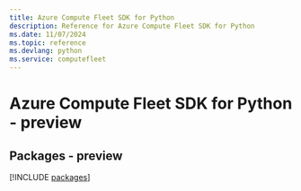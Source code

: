 ```yaml
---
title: Azure Compute Fleet SDK for Python
description: Reference for Azure Compute Fleet SDK for Python
ms.date: 11/07/2024
ms.topic: reference
ms.devlang: python
ms.service: computefleet
---
```

# Azure Compute Fleet SDK for Python - preview
## Packages - preview
[!INCLUDE [packages](compute-fleet-index.md)]